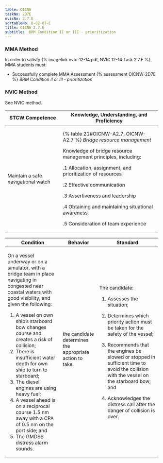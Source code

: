 ```yaml
---
table: OICNW
taskNo: 2D7E
nvicNo: 2.7.E 
sortableNo: D-02-07-E
title: OICNW 2.7.E 
subtitle:  BRM Condition II or III - prioritization
---
```



### MMA Method

In order to satisfy  {% imagelink nvic-12-14.pdf, NVIC 12-14 Task 2.7.E %}, MMA students must:

* Successfully complete MMA Assessment {% assessment OICNW-2D7E %} *BRM Condition II or III - prioritization*


### NVIC Method

<a onclick="togglevisibility('nvic_methods')" >See NVIC method.</a>

<div id='nvic_methods' class='hide'>

<table>
<thead>
<tr>
<th class='forty'> STCW Competence </th>
<th class='sixty'> Knowledge, Understanding, and Proficiency </th>
</tr>
</thead>




<tbody>
<tr><td markdown='1'>

Maintain a safe navigational watch

</td><td markdown='1'>

{% table 21#OICNW-A2.7, OICNW-A2.7 %} *Bridge resource management* 

Knowledge of bridge resource management principles, including: 

.1  Allocation, assignment, and prioritization of resources 

.2  Effective communication 

.3  Assertiveness and leadership 

.4  Obtaining and maintaining situational awareness

.5 Consideration of team experience

</td></tr>


</tbody>
</table>


<table>
<thead>
<tr><th class='twenty'>  Condition </th><th class='twenty'> Behavior </th><th  class='sixty'>Standard </th></tr>
</thead>
<tbody >



<tr><td markdown='1'>

On a vessel underway or on a simulator, with a bridge team in place navigating in congested near coastal waters with good visibility, and given the following: 

1. A vessel on own ship’s starboard bow changes course and creates a risk of collision; 
2. There is insufficient water depth for own ship to turn to starboard; 
3. The diesel engines are using heavy fuel;
4. A vessel ahead is on a reciprocal course 1.5 nm away with a CPA of 0.5 nm on the port side; and 
5. The GMDSS distress alarm sounds.

</td><td markdown='1'>

the candidate determines the appropriate action to take.

<br>

<div class="tooltip" markdown='1'>



</div>


</td><td markdown='1'>

The candidate:

1. Assesses the situation;

2. Determines which priority action must be taken for the safety of the vessel;

3. Recommends that the engines be slowed or stopped in sufficient time to avoid the collision with the vessel on the starboard bow; and

4. Acknowledges the distress call after the danger of collision is over.

</td></tr>
</tbody>
</table>
</div>
